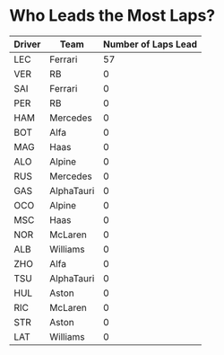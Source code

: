 # Who Leads the Most Laps?
| Driver | Team       | Number of Laps Lead |
| ------ | ---------- | ------------------- |
| LEC    | Ferrari    | 57                  | 
| VER    | RB         | 0                   |
| SAI    | Ferrari    | 0                   |
| PER    | RB         | 0                   |
| HAM    | Mercedes   | 0                   |
| BOT    | Alfa       | 0                   |
| MAG    | Haas       | 0                   |
| ALO    | Alpine     | 0                   |
| RUS    | Mercedes   | 0                   |
| GAS    | AlphaTauri | 0                   |
| OCO    | Alpine     | 0                   |
| MSC    | Haas       | 0                   |
| NOR    | McLaren    | 0                   |
| ALB    | Williams   | 0                   |
| ZHO    | Alfa       | 0                   |
| TSU    | AlphaTauri | 0                   |
| HUL    | Aston      | 0                   |
| RIC    | McLaren    | 0                   |
| STR    | Aston      | 0                   |
| LAT    | Williams   | 0                   |